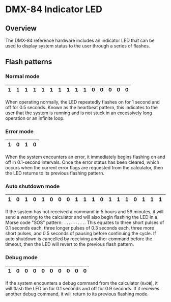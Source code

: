 DMX-84 Indicator LED
====================

Overview
--------

The DMX-84 reference hardware includes an indicator LED that can be used to
display system status to the user through a series of flashes.

Flash patterns
--------------

### Normal mode

 1 | 1 | 1 | 1 | 1 | 1 | 1 | 1 | 1 | 1 | 0 | 0 | 0 | 0 | 0
---|---|---|---|---|---|---|---|---|---|---|---|---|---|---

When operating normally, the LED repeatedly flashes on for 1 second and off
for 0.5 seconds. Known as the heartbeat pattern, this indicates to the user
that the system is running and is not stuck in an excessively long operation
or an infinite loop.

### Error mode

 1 | 0 | 1 | 0
---|---|---|---

When the system encounters an error, it immediately begins flashing on and
off in 0.1-second intervals. Once the error status has been cleared, which
occurs when the current error flags are requested from the calculator, then
the LED returns to its previous flashing pattern.

### Auto shutdown mode

 1 | 0 | 1 | 0 | 1 | 0 | 0 | 0 | 1 | 1 | 1 | 0 | 1 | 1 | 1 | 0 | 1 | 1 | 1 | 0 | 0 | 0 | 1 | 0 | 1 | 0 | 1 | 0 | 0 | 0 | 0 | 0
---|---|---|---|---|---|---|---|---|---|---|---|---|---|---|---|---|---|---|---|---|---|---|---|---|---|---|---|---|---|---|---

If the system has not received a command in 5 hours and 59 minutes, it will
send a warning to the calculator and will also begin flashing the LED in a
Morse code "SOS" pattern: `...---...`. This equates to three short pulses
of 0.1 seconds each, three longer pulses of 0.3 seconds each, three more
short pulses, and 0.5 seconds of pausing before continuing the cycle. If
auto shutdown is cancelled by receiving another command before the timeout,
then the LED will revert to the previous flash pattern.

### Debug mode

 1 | 0 | 0 | 0 | 0 | 0 | 0 | 0 | 0 | 0
---|---|---|---|---|---|---|---|---|---

If the system encounters a debug command from the calculator (`0xDB`), it
will flash the LED on for 0.1 seconds and off for 0.9 seconds. If it receives
another debug command, it will return to its previous flashing mode.